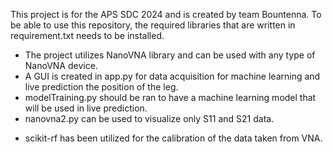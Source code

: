 This project is for the APS SDC 2024 and is created by team Bountenna. To be able to use this repository, the required libraries that are written in requirement.txt needs to be installed. 

- The project utilizes NanoVNA library and can be used with any type of NanoVNA device.
- A GUI is created in app.py for data acquisition for machine learning and live prediction the position of the leg. 
- modelTraining.py should be ran to have a machine learning model that will be used in live prediction.
- nanovna2.py can be used to visualize only S11 and S21 data.
  

* scikit-rf has been utilized for the calibration of the data taken from VNA.
 
